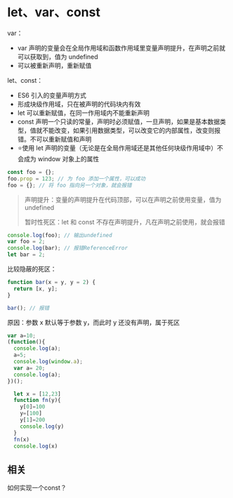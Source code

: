 # let、var、const

var：
- var 声明的变量会在全局作用域和函数作用域里变量声明提升，在声明之前就可以获取到，值为 undefined
- 可以被重新声明，重新赋值

let、const：
- ES6 引入的变量声明方式
- 形成块级作用域，只在被声明的代码块内有效
- let 可以重新赋值，在同一作用域内不能重新声明
- const 声明一个只读的常量，声明时必须赋值，一旦声明，如果是基本数据类型，值就不能改变，如果引用数据类型，可以改变它的内部属性，改变则报错。不可以重新赋值和声明
- ⭐️使用 let 声明的变量（无论是在全局作用域还是其他任何块级作用域中）不会成为 window 对象上的属性

```js
const foo = {};
foo.prop = 123; // 为 foo 添加一个属性，可以成功
foo = {}; // 将 foo 指向另一个对象，就会报错
```

> 声明提升：变量的声明提升在代码顶部，可以在声明之前使用变量，值为 undefined
> 
> 暂时性死区：let 和 const 不存在声明提升，凡在声明之前使用，就会报错

```js
console.log(foo); // 输出undefined
var foo = 2;
console.log(bar); // 报错ReferenceError
let bar = 2;
```

比较隐蔽的死区：
```js
function bar(x = y, y = 2) {
  return [x, y];
}

bar(); // 报错
```
原因：参数 x 默认等于参数 y，而此时 y 还没有声明，属于死区

```js
var a=10;
(function(){
  console.log(a);
  a=5;
  console.log(window.a);
  var a= 20;
  console.log(a);
})();
```
```js
  let x = [12,23]
  function fn(y){
    y[0]=100
    y=[100]
    y[1]=200
    console.log(y)    
  }
  fn(x)
  console.log(x) 
```

## 相关
如何实现一个const？